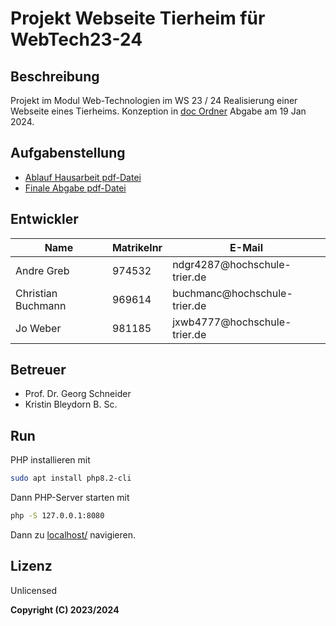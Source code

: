 # Projekt Webseite Tierheim für WebTech23-24

## Beschreibung

Projekt im Modul Web-Technologien im WS 23 / 24
Realisierung einer Webseite eines Tierheims. Konzeption in [doc Ordner](doc/)
Abgabe am 19 Jan 2024.

## Aufgabenstellung

- [Ablauf Hausarbeit pdf-Datei](https://studip.hochschule-trier.de/sendfile.php?type=0&file_id=b4665fa7504b865d640639679d6335d9&file_name=AblaufHausarbeitWS.pdf)
- [Finale Abgabe pdf-Datei](https://studip.hochschule-trier.de/sendfile.php?type=0&file_id=f7372ae285b917f5526e3065678ec21a&file_name=FinaleAbgabe.pdf)

## Entwickler
| Name | Matrikelnr | E-Mail |
| --- | --- | --- |
|Andre Greb | 974532 | ndgr4287&#64;hochschule-trier.de |
|Christian Buchmann | 969614 | buchmanc&#64;hochschule-trier.de |
|Jo Weber | 981185 | jxwb4777&#64;hochschule-trier.de |

## Betreuer

- Prof. Dr. Georg Schneider
- Kristin Bleydorn B. Sc.

## Run

PHP installieren mit 
```bash
sudo apt install php8.2-cli
```

Dann PHP-Server starten mit 
```bash
php -S 127.0.0.1:8080
```

Dann zu [localhost/](http://localhost:8080/web/index.php) navigieren.

## Lizenz

Unlicensed

**Copyright (C) 2023/2024**
